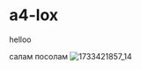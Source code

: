 # a4-lox

helloo

салам посолам
![1733421857_14](https://github.com/user-attachments/assets/6ab755b0-015f-42c4-98d6-b6be4fb1f4d1)
